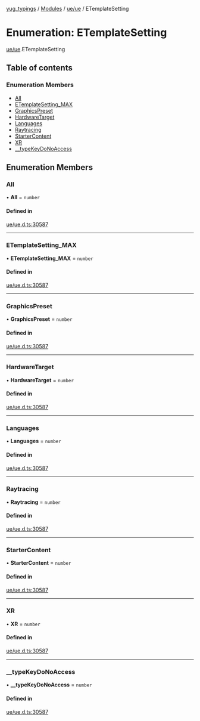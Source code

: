 [yug_typings](../README.md) / [Modules](../modules.md) / [ue/ue](../modules/ue_ue.md) / ETemplateSetting

# Enumeration: ETemplateSetting

[ue/ue](../modules/ue_ue.md).ETemplateSetting

## Table of contents

### Enumeration Members

- [All](ue_ue.ETemplateSetting.md#all)
- [ETemplateSetting\_MAX](ue_ue.ETemplateSetting.md#etemplatesetting_max)
- [GraphicsPreset](ue_ue.ETemplateSetting.md#graphicspreset)
- [HardwareTarget](ue_ue.ETemplateSetting.md#hardwaretarget)
- [Languages](ue_ue.ETemplateSetting.md#languages)
- [Raytracing](ue_ue.ETemplateSetting.md#raytracing)
- [StarterContent](ue_ue.ETemplateSetting.md#startercontent)
- [XR](ue_ue.ETemplateSetting.md#xr)
- [\_\_typeKeyDoNoAccess](ue_ue.ETemplateSetting.md#__typekeydonoaccess)

## Enumeration Members

### All

• **All** = `number`

#### Defined in

[ue/ue.d.ts:30587](https://github.com/YugMetaverse/yug_typings/blob/b7d9b19/ue/ue.d.ts#L30587)

___

### ETemplateSetting\_MAX

• **ETemplateSetting\_MAX** = `number`

#### Defined in

[ue/ue.d.ts:30587](https://github.com/YugMetaverse/yug_typings/blob/b7d9b19/ue/ue.d.ts#L30587)

___

### GraphicsPreset

• **GraphicsPreset** = `number`

#### Defined in

[ue/ue.d.ts:30587](https://github.com/YugMetaverse/yug_typings/blob/b7d9b19/ue/ue.d.ts#L30587)

___

### HardwareTarget

• **HardwareTarget** = `number`

#### Defined in

[ue/ue.d.ts:30587](https://github.com/YugMetaverse/yug_typings/blob/b7d9b19/ue/ue.d.ts#L30587)

___

### Languages

• **Languages** = `number`

#### Defined in

[ue/ue.d.ts:30587](https://github.com/YugMetaverse/yug_typings/blob/b7d9b19/ue/ue.d.ts#L30587)

___

### Raytracing

• **Raytracing** = `number`

#### Defined in

[ue/ue.d.ts:30587](https://github.com/YugMetaverse/yug_typings/blob/b7d9b19/ue/ue.d.ts#L30587)

___

### StarterContent

• **StarterContent** = `number`

#### Defined in

[ue/ue.d.ts:30587](https://github.com/YugMetaverse/yug_typings/blob/b7d9b19/ue/ue.d.ts#L30587)

___

### XR

• **XR** = `number`

#### Defined in

[ue/ue.d.ts:30587](https://github.com/YugMetaverse/yug_typings/blob/b7d9b19/ue/ue.d.ts#L30587)

___

### \_\_typeKeyDoNoAccess

• **\_\_typeKeyDoNoAccess** = `number`

#### Defined in

[ue/ue.d.ts:30587](https://github.com/YugMetaverse/yug_typings/blob/b7d9b19/ue/ue.d.ts#L30587)
